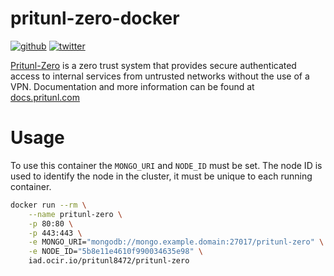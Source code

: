 # pritunl-zero-docker

[![github](https://img.shields.io/badge/github-pritunl-11bdc2.svg?style=flat)](https://github.com/pritunl)
[![twitter](https://img.shields.io/badge/twitter-pritunl-55acee.svg?style=flat)](https://twitter.com/pritunl)

[Pritunl-Zero](https://zero.pritunl.com) is a zero trust system
that provides secure authenticated access to internal services from untrusted
networks without the use of a VPN. Documentation and more
information can be found at
[docs.pritunl.com](https://docs.pritunl.com/docs/pritunl-zero)

# Usage

To use this container the `MONGO_URI` and `NODE_ID` must be set. The node ID
is used to identify the node in the cluster, it must be unique to each
running container.

```bash
docker run --rm \
	--name pritunl-zero \
	-p 80:80 \
	-p 443:443 \
	-e MONGO_URI="mongodb://mongo.example.domain:27017/pritunl-zero" \
	-e NODE_ID="5b8e11e4610f990034635e98" \
	iad.ocir.io/pritunl8472/pritunl-zero
```
